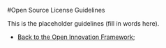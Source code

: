#Open Source License Guidelines

This is the placeholder guidelines (fill in words here).

 - [Back to the Open Innovation Framework](OpenInnovationFramework.md);
